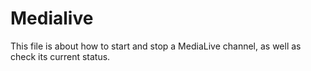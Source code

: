 # Medialive
This file is about how to start and stop a MediaLive channel, as well as check its current status.
